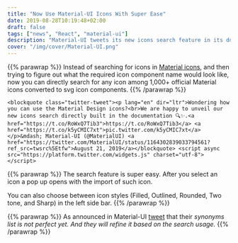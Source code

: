 ```yaml
---
title: "Now Use Material-UI Icons With Super Ease"
date: 2019-08-28T10:19:48+02:00
draft: false
tags: ["news", "React", "material-ui"]
description: "Material-UI tweets its new icons search feature in its docs."
cover: "/img/cover/Material-UI.png"
---
```


{{% parawrap %}}
Instead of searching for icons in [Material icons](https://material.io/tools/icons/?style=baseline), and then trying to figure out what the required icon component name would look like, now you can directly search for any icon among 1,000+ official Material icons converted to svg icon components.
{{% /parawrap %}}

    <blockquote class="twitter-tweet"><p lang="en" dir="ltr">Wondering how you can use the Material Design icons?<br>We are happy to unveil our new icons search directly built in the documentation 🔍✨.<a href="https://t.co/RoWxQ7Tib3">https://t.co/RoWxQ7Tib3</a> <a href="https://t.co/k5yCMIC7xt">pic.twitter.com/k5yCMIC7xt</a></p>&mdash; Material-UI (@MaterialUI) <a href="https://twitter.com/MaterialUI/status/1164302839033794561?ref_src=twsrc%5Etfw">August 21, 2019</a></blockquote> <script async src="https://platform.twitter.com/widgets.js" charset="utf-8"></script> 


{{% parawrap %}}
The search feature is super easy. After you select an icon a pop up opens with the import of such icon. 

You can also choose between icon styles (Filled, Outlined, Rounded, Two tone, and Sharp) in the left side bar.
{{% /parawrap %}}

{{% parawrap %}}
As announced in Material-UI [tweet](https://twitter.com/MaterialUI/status/1164303661880754177) that their _synonyms list is not perfect yet. And they will refine it based on the search usage._
{{% /parawrap %}}